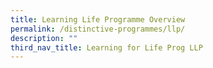 ```yaml
---
title: Learning Life Programme Overview
permalink: /distinctive-programmes/llp/
description: ""
third_nav_title: Learning for Life Prog LLP
---
```


